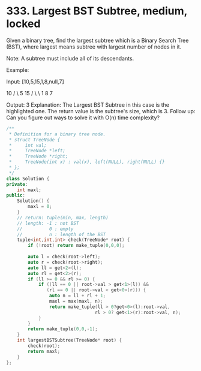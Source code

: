 # 333. Largest BST Subtree, medium, locked
Given a binary tree, find the largest subtree which is a Binary Search Tree (BST), where largest means subtree with largest number of nodes in it.

Note:
A subtree must include all of its descendants.

Example:

Input: [10,5,15,1,8,null,7]

   10 
   / \ 
  5  15 
 / \   \ 
1   8   7

Output: 3
Explanation: The Largest BST Subtree in this case is the highlighted one.
             The return value is the subtree's size, which is 3.
Follow up:
Can you figure out ways to solve it with O(n) time complexity?

```c++
/**
 * Definition for a binary tree node.
 * struct TreeNode {
 *     int val;
 *     TreeNode *left;
 *     TreeNode *right;
 *     TreeNode(int x) : val(x), left(NULL), right(NULL) {}
 * };
 */
class Solution {
private:
    int maxl;
public:
    Solution() {
        maxl = 0;
    }
    // return: tuple(min, max, length)
    // length: -1 : not BST
    //          0 : empty
    //          n : length of the BST
    tuple<int,int,int> check(TreeNode* root) {
        if (!root) return make_tuple(0,0,0);
        
        auto l = check(root->left);
        auto r = check(root->right);
        auto ll = get<2>(l);
        auto rl = get<2>(r);
        if (ll >= 0 && rl >= 0) {
            if ((ll == 0 || root->val > get<1>(l)) &&
               (rl == 0 || root->val < get<0>(r))) {
                auto n = ll + rl + 1;
                maxl = max(maxl, n);
                return make_tuple(ll > 0?get<0>(l):root->val,
                                 rl > 0? get<1>(r):root->val, n);
            }
        }
        return make_tuple(0,0,-1);
    }
    int largestBSTSubtree(TreeNode* root) {
        check(root);
        return maxl;
    }
};
```